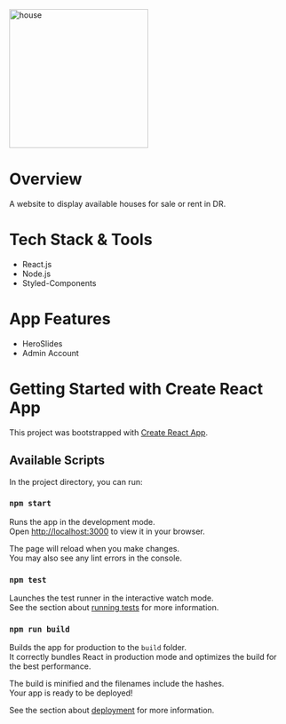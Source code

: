 <img src="https://user-images.githubusercontent.com/85481752/156042068-c8b87a3c-cab9-4345-8324-1022569c452c.png" alt="house" width="250px" />

# Overview

A website to display available houses for sale or rent in DR.

# Tech Stack & Tools

- React.js
- Node.js
- Styled-Components

# App Features

- HeroSlides
- Admin Account

# Getting Started with Create React App

This project was bootstrapped with [Create React App](https://github.com/facebook/create-react-app).

## Available Scripts

In the project directory, you can run:

### `npm start`

Runs the app in the development mode.\
Open [http://localhost:3000](http://localhost:3000) to view it in your browser.

The page will reload when you make changes.\
You may also see any lint errors in the console.

### `npm test`

Launches the test runner in the interactive watch mode.\
See the section about [running tests](https://facebook.github.io/create-react-app/docs/running-tests) for more information.

### `npm run build`

Builds the app for production to the `build` folder.\
It correctly bundles React in production mode and optimizes the build for the best performance.

The build is minified and the filenames include the hashes.\
Your app is ready to be deployed!

See the section about [deployment](https://facebook.github.io/create-react-app/docs/deployment) for more information.
